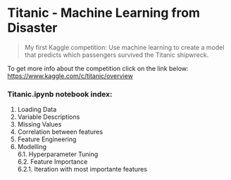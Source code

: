 # Titanic - Machine Learning from Disaster
> My first Kaggle competition: Use machine learning to create a model that predicts which passengers survived the Titanic shipwreck.

To get more info about the competition click on the link below:<br>
https://www.kaggle.com/c/titanic/overview


### Titanic.ipynb notebook index:

1. Loading Data
2. Variable Descriptions
3. Missing Values
4. Correlation between features
5. Feature Engineering
6. Modelling <br>
	6.1. Hyperparameter Tuning <br>
	6.2. Feature Importance <br>
		6.2.1. Iteration with most importante features


